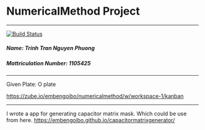 # NumericalMethod Project
---
[![Build Status](https://dev.azure.com/trinhtran2151995/NumericalMethod/_apis/build/status/embengoibo.NumericalMethod?branchName=master)](https://dev.azure.com/trinhtran2151995/NumericalMethod/_build/latest?definitionId=6&branchName=master)

##### Name: Trinh Tran Nguyen Phuong
##### Mattriculation Number: 1105425
---

Given Plate: O plate

https://zube.io/embengoibo/numericalmethod/w/workspace-1/kanban

---
I wrote a app for generating capacitor matrix mask. Which could be use from here.
https://embengoibo.github.io/capacitormatrixgenerator/
